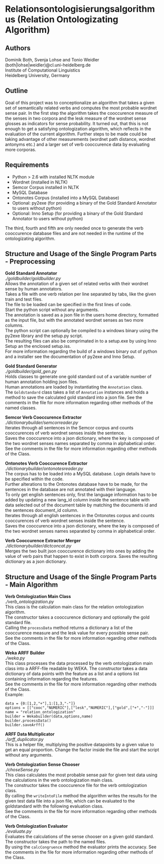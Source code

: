 Relationsontologisierungsalgorithmus (Relation Ontologizating Algorithm)
========================================================================

Authors
-------
Dominik Both, Svenja Lohse and Tonio Weidler  
(both|lohse|weidler)@cl.uni-heidelberg.de  
Institute of Computational Linguistics  
Heidelberg University, Germany  

Outline
----
Goal of this project was to conceptionalize an algorithm that takes a given set of semantically related verbs and computes the most probable wordnet sense pair.
In the first step the algorithm takes the cooccurence measure of the senses in two corpora and the lesk measure of the wordnet sense glosses as indicators for sense probability.
It turned out, that this is not enough to get a satisfying ontologization algorithm, which reflects in the evaluation of the current algorithm.
Further steps to be made could be taking advantage of other measurements (wordnet path distance, wordnet antonyms etc.) and a larger set of verb cooccurence data by evaluating more corporas.

Requirements
------------
* Python > 2.6 with installed NLTK module
* Wordnet (installed in NLTK)
* Semcor Corpus installed in NLTK
* MySQL Database
* Ontonotes Corpus (installed into a MySQL Database)
* Optional: py2exe (for providing a binary of the Gold Standard Annotator to users without python)
* Optional: Inno Setup (for providing a binary of the Gold Standard Annotator to users without python)

The third, fourth and fifth are only needed once to generate the verb cooccurence database files and are not needed in the runtime of the ontologizating algorithm.

Structure and Usage of the Single Program Parts - Preprocessing
---------------------------------------------------------------
**Gold Standard Annotator**  
*./goldbuilder/goldbuilder.py*  
Allows the annotation of a given set of related verbs with their wordnet sense by human annotators.  
Takes a file with one verb relation per line separated by tabs, like the given train and test files.  
The file to be loaded can be specified in the first lines of code.  
Start the python script without any arguments.   
The annotation is saved as a json file in the users home directory, formatted as the input file, but with the annotated wordnet senses as two more columns.  
The python script can optionally be compiled to a windows binary using the py2exe library and the setup.py script.   
The resulting files can also be comprimated in to a setup.exe by using Inno Setup an the enclosed setup.iss.  
For more information regarding the build of a windows binary out of python and a installer see the documentation of py2exe and Inno Setup.  

**Gold Standard Generator**  
*./goldbuilder/gold_gen.py*  
Holds classes to generate one gold standard out of a variable number of human annotation holding json files.  
Human annotations are loaded by instantiating the `Annotation` class.  
The `Goldstandard` class takes a list of `Annotation` instances and holds a method to save the calculated  gold standard into a json file.
See the comments in the file for more information regarding other methods of the named classes.

**Semcor Verb Cooccurence Extractor**  
*./dictionarybuilder/semcorreader.py*  
Iterates through all sentences in the Semcor corpus and counts cooccurences of verb wordnet senses inside the sentence.  
Saves the cooccurence into a json dictionary, where the key is composed of the two wordnet senses names separated by comma in alphabetical order.  
See the comments in the file for more information regarding other methods of the Class.

**Ontonotes Verb Cooccurence Extractor**  
*./dictionarybuilder/ontonotesreader.py*  
The corpus has to be loaded into a MySQL database. Login details have to be specified within the code.  
Further alterations to the Ontonotes database have to be made, for the sentences in the database are not annotated with their language.  
To only get english sentences only, first the language information has to be added by updating a new lang_id column inside the sentence table with data selected out of the document table by matching the documents id and the sentences document_id column.  
Iterates through all english sentences in the Ontonotes corpus and counts cooccurences of verb wordnet senses inside the sentence.  
Saves the cooccurence into a json dictionary, where the key is composed of the two wordnet senses names separated by comma in alphabetical order.  

**Verb Cooccurence Extractor Merger**  
*./dictionarybuilder/dictconcat.py*  
Merges the two built json cooccurence dictionary into ones by adding the value of verb pairs that happen to exist in both corpora. Saves the resulting dictionary as a json dictionary.

Structure and Usage of the Single Program Parts - Main Algorithm
----------------------------------------------------------------
**Verb Ontologization Main Class**  
*./verb_ontologization.py*  
This class is the calculation main class for the relation ontologization algorithm.  
The constructor takes a cooccurence dictionary and optionally the gold standard file.  
Calling the `processData` method returns a dictionary a list of the cooccurence measure and the lesk value for every possible sense pair.   
See the comments in the file for more information regarding other methods of the Class.  

**Weka ARFF Builder**  
*./weka.py*  
This class processes the data processed by the verb ontologization main class into a ARFF-file readable by WEKA.
The constructor takes a data dictionary of data points with the feature as a list and a options list containing information regarding the features.  
See the comments in the file for more information regarding other methods of the Class.  
Example:  

    data = {0:[1,2,"+"],1:[1,3,"-"]}  
    options = [["cooc","NUMERIC"],["lesk","NUMERIC"],["gold",["+","-"]]]  
    name = "relation_ontologization"  
    builder = Wekabuilder(data,options,name)  
    builder.processData()  
    builder.saveArff()  

**ARFF Data Multiplicator**  
*./arff_duplicator.py*  
This is a helper file, multiplying the positive datapoints by a given value to get an equal proportion. 
Change the factor inside the file and start the script without any arguments.

**Verb Ontologization Sense Chooser**  
*./choseSense.py*  
This class calculates the most probable sense pair for given test data using the calculations in the verb ontologization main class.  
The constructor takes the cooccurence file for the verb ontologization class.  
By calling the `writeIntoFile` method the algorithm writes the results for the given test data file into a json file, which can be evaluated to the goldstandard with the following evaluation class.  
See the comments in the file for more information regarding other methods of the Class. 

**Verb Ontologization Evaluator**  
*./evaluate.py*  
Evaluates the calculations of the sense chooser on a given gold standard.  
The constructor takes the path to the named files.  
By using the `calcCongruence` method the evaluator prints the accuracy.
See the comments in the file for more information regarding other methods of the Class. 

